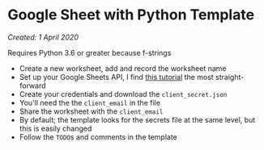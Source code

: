 # Google Sheet with Python Template

_Created: 1 April 2020_

Requires Python 3.6 or greater because f-strings

- Create a new worksheet, add and record the worksheet name
- Set up your Google Sheets API, I find [this tutorial](https://www.twilio.com/blog/2017/02/an-easy-way-to-read-and-write-to-a-google-spreadsheet-in-python.html) the most straight-forward
- Create your credentials and download the `client_secret.json`
- You'll need the the `client_email` in the file
- Share the worksheet with the `client_email`
- By default; the template looks for the secrets file at the same level, but this is easily changed
- Follow the `TODO`s and comments in the template
